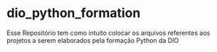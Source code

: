 # dio_python_formation
Esse Repositório tem como intuito colocar os arquivos referentes aos projetos a serem elaborados pela formação Python da DIO
